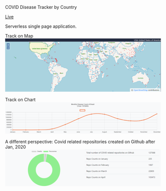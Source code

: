 COVID Disease Tracker by Country

[Live](https://ardahan-kisbet.github.io/COVID-19/)

Serverless single page application.

Track on Map
<img src= "public/Map.png">

Track on Chart
<img src= "public/Chart.PNG">

A different perspective: Covid related repositories created on Github after Jan, 2020
<img src= "public/GithubData.PNG">
